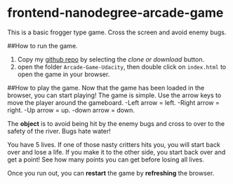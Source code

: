frontend-nanodegree-arcade-game
===============================

This is a basic frogger type game. Cross the screen and avoid enemy bugs.

##How to run the game.
1. Copy my [github repo](https://github.com/ejreymond-christensen/Arcade-Game-Udacity) by selecting the *clone or download* button.
2. open the folder `Arcade-Game-Udacity`, then double click on `index.html` to open the game in your browser.


##How to play the game.
Now that the game has been loaded in the browser, you can start playing! The game is simple. Use the arrow keys to move the player around the gameboard.
-Left arrow = left.
-Right arrow = right.
-Up arrow = up.
-down arrow = down.

The **object** is to avoid being hit by the enemy bugs and cross to over to the safety of the river. Bugs hate water!

You have 5 lives. If one of those nasty critters hits you, you will start back over and lose a life. If you make it to the other side, you start back over and get a point! See how many points you can get before losing all lives.

Once you run out, you can **restart** the game by **refreshing** the browser.
